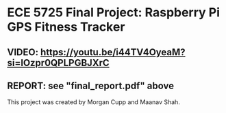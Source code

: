 # ECE 5725 Final Project: Raspberry Pi GPS Fitness Tracker
## VIDEO: https://youtu.be/i44TV4OyeaM?si=lOzpr0QPLPGBJXrC
## REPORT: see "final_report.pdf" above
This project was created by Morgan Cupp and Maanav Shah.
